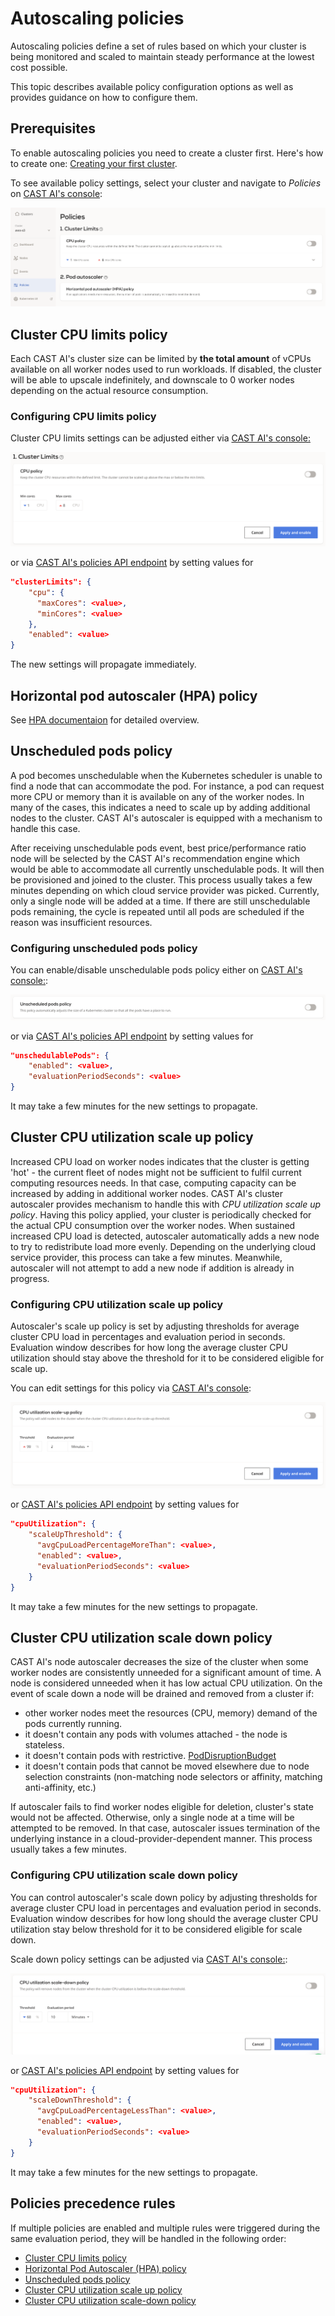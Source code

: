 # Autoscaling policies

Autoscaling policies define a set of rules based on which your cluster is being monitored and scaled to maintain steady
performance at the lowest cost possible.

This topic describes available policy configuration options as well as provides guidance on how to configure them.

## Prerequisites

To enable autoscaling policies you need to create a cluster first. Here's how to create one: [Creating your first
cluster](https://castai.github.io/docs/getting-started/creating-your-first-cluster/).

To see available policy settings, select your cluster and navigate to _Policies_ on
[CAST AI's console](https://console.cast.ai/):

![](autoscaling-policies/policies.png)

## Cluster CPU limits policy

Each CAST AI's cluster size can be limited by **the total amount** of vCPUs available on all worker nodes
used to run workloads.
If disabled, the cluster will be able to upscale indefinitely, and downscale to 0 worker nodes depending on the actual
resource consumption.

### Configuring CPU limits policy

Cluster CPU limits settings can be adjusted either via [CAST AI's console:](https://console.cast.ai/)

![](autoscaling-policies/cluster_size.png)

or via [CAST AI's policies API endpoint](https://api.cast.ai/v1/spec/#/cluster-policies/UpsertPolicies) by setting
values for

```json
"clusterLimits": {
    "cpu": {
      "maxCores": <value>,
      "minCores": <value>
    },
    "enabled": <value>
}
```

The new settings will propagate immediately.

## Horizontal pod autoscaler (HPA) policy

See [HPA documentaion](https://castai.github.io/docs/guides/hpa/hpa) for detailed overview.

## Unscheduled pods policy

A pod becomes unschedulable when the Kubernetes scheduler is unable to find a node that can accommodate the pod.
For instance, a pod can request more CPU or memory than it is available on any of the worker nodes.
In many of the cases, this indicates a need to scale up by adding additional nodes to the cluster.
CAST AI's autoscaler is equipped with a mechanism to handle this case.

After receiving unschedulable pods event, best price/performance ratio node will be selected by the CAST AI's
recommendation engine which would be able to accommodate all currently unschedulable pods.
It will then be provisioned and joined to the cluster. This process usually takes a few minutes depending on which cloud
 service provider was picked.
Currently, only a single node will be added at a time. If there are still unschedulable pods remaining, the cycle is
repeated until all pods are scheduled if the reason was insufficient resources.

### Configuring unscheduled pods policy

You can enable/disable unschedulable pods policy either on [CAST AI's console:](https://console.cast.ai/):

![](autoscaling-policies/unschedulable_pods.png)

or via [CAST AI's policies API endpoint](https://api.cast.ai/v1/spec/#/cluster-policies/UpsertPolicies) by setting
values for

```json
"unschedulablePods": {
    "enabled": <value>,
    "evaluationPeriodSeconds": <value>
}
```

It may take a few minutes for the new settings to propagate.

## Cluster CPU utilization scale up policy

Increased CPU load on worker nodes indicates that the cluster is getting 'hot' - the current fleet of nodes might not
be sufficient to fulfil current computing resources needs.
In that case, computing capacity can be increased by adding in additional worker nodes.
CAST AI's cluster autoscaler provides mechanism to handle this with _CPU utilization scale up policy_.
Having this policy applied, your cluster is periodically checked for the actual CPU consumption over the worker nodes.
When sustained increased CPU load is detected, autoscaler automatically adds a new node to try to redistribute load
more evenly.
Depending on the underlying cloud service provider, this process can take a few minutes. Meanwhile, autoscaler will
not attempt to add a new node if addition is already in progress.

### Configuring CPU utilization scale up policy

Autoscaler's scale up policy is set by adjusting thresholds for average cluster CPU load in percentages and evaluation
period in seconds.
Evaluation window describes for how long the average cluster CPU utilization should stay above the threshold for it to
be considered eligible for scale up.

You can edit settings for this policy via [CAST AI's console](https://console.cast.ai/):

![](autoscaling-policies/cpu_scale_up.png)

or [CAST AI's policies API endpoint](https://api.cast.ai/v1/spec/#/cluster-policies/UpsertPolicies) by setting values
for

```json
"cpuUtilization": {
    "scaleUpThreshold": {
      "avgCpuLoadPercentageMoreThan": <value>,
      "enabled": <value>,
      "evaluationPeriodSeconds": <value>
    }
}
```

It may take a few minutes for the new settings to propagate.

## Cluster CPU utilization scale down policy

CAST AI's node autoscaler decreases the size of the cluster when some worker nodes are consistently unneeded for a
significant amount of time.
A node is considered unneeded when it has low actual CPU utilization. On the event of scale down a node will be drained
and removed from a cluster if:

* other worker nodes meet the resources (CPU, memory) demand of the pods currently running.
* it doesn't contain any pods with volumes attached - the node is stateless.
* it doesn't contain pods with restrictive.
[PodDisruptionBudget](https://kubernetes.io/docs/concepts/workloads/pods/disruptions/#pod-disruption-budgets)
* it doesn't contain pods that cannot be moved elsewhere due to node selection constraints (non-matching node selectors
 or affinity, matching anti-affinity, etc.)

If autoscaler fails to find worker nodes eligible for deletion, cluster's state would not be affected.
Otherwise, only a single node at a time will be attempted to be removed. In that case, autoscaler issues termination of
 the underlying instance in a cloud-provider-dependent manner.
This process usually takes a few minutes.
  
### Configuring CPU utilization scale down policy

You can control autoscaler's scale down policy by adjusting thresholds for average cluster CPU load in percentages and
 evaluation period in seconds.
Evaluation window describes for how long should the average cluster CPU utilization stay below threshold for it to be
 considered eligible for scale down.

Scale down policy settings can be adjusted via  [CAST AI's console:](https://console.cast.ai/):

![CPU scale down](autoscaling-policies/cpu_scale_down.png)

or [CAST AI's policies API endpoint](https://api.cast.ai/v1/spec/#/cluster-policies/UpsertPolicies) by setting values
 for

```json
"cpuUtilization": {
    "scaleDownThreshold": {
      "avgCpuLoadPercentageLessThan": <value>,
      "enabled": <value>,
      "evaluationPeriodSeconds": <value>
    }
}
```  

It may take a few minutes for the new settings to propagate.

## Policies precedence rules

If multiple policies are enabled and multiple rules were triggered during the same evaluation period, they will be
handled in the following order:

* [Cluster CPU limits policy](#cluster-cpu-limits-policy)
* [Horizontal Pod Autoscaler (HPA) policy](#horizontal-pod-autoscaler-hpa-policy)
* [Unscheduled pods policy](#unscheduled-pods-policy)
* [Cluster CPU utilization scale up policy](#cluster-cpu-utilization-scale-up-policy)
* [Cluster CPU utilization scale-down policy](#cluster-cpu-utilization-scale-down-policy)
